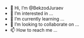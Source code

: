 - 👋 Hi, I’m @BekzodJuraev
- 👀 I’m interested in ...
- 🌱 I’m currently learning ...
- 💞️ I’m looking to collaborate on ...
- 📫 How to reach me ...

<!---
BekzodJuraev/BekzodJuraev is a ✨ special ✨ repository because its `README.md` (this file) appears on your GitHub profile.
You can click the Preview link to take a look at your changes.
--->

